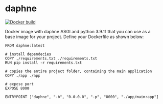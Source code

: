 # daphne

[![Docker build](https://img.shields.io/docker/automated/fundanie/daphne)](https://hub.docker.com/r/fundanie/daphne)


Docker image with daphne ASGI and python 3.9.11 that you can use as a base image for your project. Define your Dockerfile as shown below:

    FROM daphne:latest
    
    # install dependecies
    COPY ./requirements.txt ./requirements.txt
    RUN pip install -r requirements.txt

    # copies the entire project folder, containing the main application
    COPY ./app ./app

    # expose port
    EXPOSE 8000

    ENTRYPOINT ["daphne", "-b", "0.0.0.0", "-p", "8000", "./app/main:app"]
